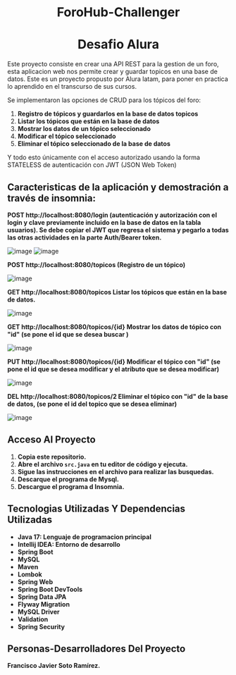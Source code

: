 <h1 align="center"> ForoHub-Challenger</h1>
<h1 align="center"> Desafio Alura</h1>

<p>Este proyecto consiste en crear una API REST para la gestion de un foro, esta aplicacion web nos permite crear y guardar topicos en una base de datos.
Este es un proyecto propusto por Alura latam, para poner en practica lo aprendido en el transcurso de sus cursos.

Se implementaron las opciones de CRUD para los tópicos del foro:

1. **Registro de tópicos y guardarlos en la base de datos topicos**
2. **Listar los tópicos que están en la base de datos**
3. **Mostrar los datos de un tópico seleccionado**
4. **Modificar el tópico seleccionado**
5. **Eliminar el tópico seleccionado de la base de datos**
   
Y todo esto únicamente con el acceso autorizado usando la forma STATELESS de autenticación con JWT (JSON Web Token)

## Caracteristicas de la aplicación y demostración a través de insomnia:

**POST http://localhost:8080/login (autenticación y autorización con el login y clave previamente incluido en la base de datos en la tabla usuarios). Se debe copiar el JWT que regresa el sistema y pegarlo a todas las otras actividades en la parte Auth/Bearer token.**

![image](https://github.com/JavierFSR/ForoHub-Challenger/assets/162364232/de4350e0-95c7-4846-a7b8-d8d2efff0abb)   ![image](https://github.com/JavierFSR/ForoHub-Challenger/assets/162364232/7d316cae-6c62-4bed-979b-852fe4ee93b4)


**POST http://localhost:8080/topicos (Registro de un tópico)** 

![image](https://github.com/JavierFSR/ForoHub-Challenger/assets/162364232/09b78720-298e-4ae4-acc1-6b8278d75f15)

  
**GET http://localhost:8080/topicos Listar los tópicos que están en la base de datos.**

![image](https://github.com/JavierFSR/ForoHub-Challenger/assets/162364232/db0886a7-3f01-468b-b962-e11ee6e86724)


**GET http://localhost:8080/topicos/{id} Mostrar los datos de tópico con "id" (se pone el id que se desea buscar )**

![image](https://github.com/JavierFSR/ForoHub-Challenger/assets/162364232/ead6aa58-6677-4857-a52b-9269a4e987a0)

  
**PUT http://localhost:8080/topicos/{id} Modificar el tópico con "id" (se pone el id que se desea modificar y el atributo que se desea modificar)**
  
![image](https://github.com/JavierFSR/ForoHub-Challenger/assets/162364232/b943cdf9-03ca-4220-ac8c-9c926f0625ac)


**DEL http://localhost:8080/topicos/2 Eliminar el tópico con "id" de la base de datos, (se pone el id del topico que se desea eliminar)**
  
![image](https://github.com/JavierFSR/ForoHub-Challenger/assets/162364232/4f9856e6-37d9-41a1-98a6-ca3b1fc068e0)



  
## Acceso Al Proyecto
1. **Copia este repositorio.**
2. **Abre el archivo `src.java` en tu editor de código y ejecuta.**
3. **Sigue las instrucciones en el archivo para realizar las busquedas.**   
4. **Descarque el programa de Mysql.**
5. **Descargue el programa d Insomnia.**

## Tecnologias Utilizadas Y Dependencias Utilizadas
- **Java 17: Lenguaje de programacion principal**
- **Intellij IDEA: Entorno de desarrollo**
- **Spring Boot**
- **MySQL**
- **Maven**
- **Lombok**
- **Spring Web**
- **Spring Boot DevTools**
- **Spring Data JPA**
- **Flyway Migration**
- **MySQL Driver**
- **Validation**
- **Spring Security**

## Personas-Desarrolladores Del Proyecto
**Francisco Javier Soto Ramírez.**
